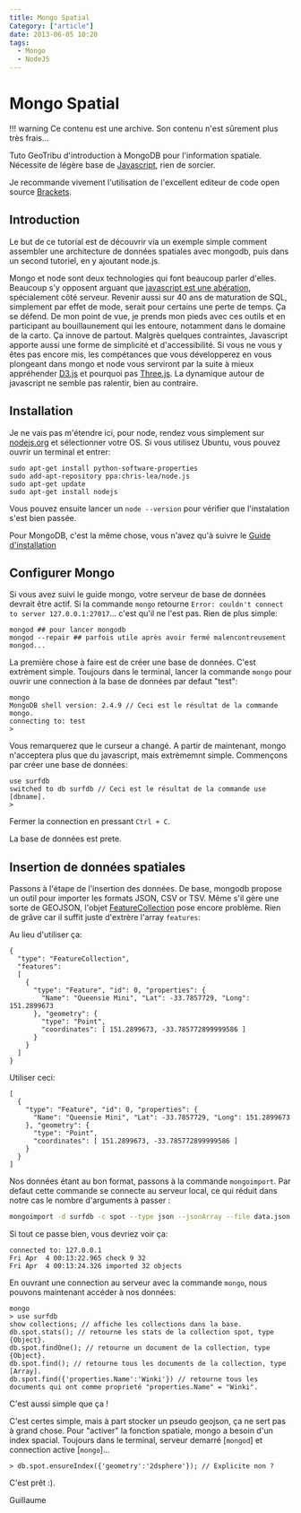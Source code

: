 ```yaml
---
title: Mongo Spatial
Category: ["article"]
date: 2013-06-05 10:20
tags:
  - Mongo
  - NodeJS
---
```


# Mongo Spatial

!!! warning
    Ce contenu est une archive. Son contenu n'est sûrement plus très frais...

Tuto GeoTribu d'introduction à MongoDB pour l'information spatiale. Nécessite de légère base de [Javascript](http://fr.openclassrooms.com/informatique/cours/dynamisez-vos-sites-web-avec-javascript), rien de sorcier.

Je recommande vivement l'utilisation de l'excellent editeur de code open source [Brackets](http://brackets.io/).

## Introduction

Le but de ce tutorial est de découvrir via un exemple simple comment assembler une architecture de données spatiales avec mongodb, puis dans un second tutoriel, en y ajoutant node.js.

Mongo et node sont deux technologies qui font beaucoup parler d'elles. Beaucoup s'y opposent arguant que [javascript est une abération](http://sametmax.com/un-gros-troll-de-plus-sur-javacscript/), spécialement côté serveur. Revenir aussi sur 40 ans de maturation de SQL, simplement par effet de mode, serait pour certains une perte de temps. Ça se défend. De mon point de vue, je prends mon pieds avec ces outils et en participant au bouillaunement qui les entoure, notamment dans le domaine de la carto. Ça innove de partout. Malgrès quelques contraintes, Javascript apporte aussi une forme de simplicité et d'accessibilité. Si vous ne vous y êtes pas encore mis, les compétances que vous développerez en vous plongeant dans mongo et node vous serviront par la suite à mieux appréhender [D3.js](http://d3js.org/) et pourquoi pas [Three.js](http://threejs.org/). La dynamique autour de javascript ne semble pas ralentir, bien au contraire.

## Installation

Je ne vais pas m'étendre ici, pour node, rendez vous simplement sur [nodejs.org](http://nodejs.org/ "nodejs.org") et sélectionner votre OS. Si vous utilisez Ubuntu, vous pouvez ouvrir un terminal et entrer:

    sudo apt-get install python-software-properties
    sudo add-apt-repository ppa:chris-lea/node.js
    sudo apt-get update
    sudo apt-get install nodejs

Vous pouvez ensuite lancer un `node --version` pour vérifier que l'instalation s'est bien passée.

Pour MongoDB, c'est la même chose, vous n'avez qu'à suivre le [Guide d'installation](http://docs.mongodb.org/manual/installation/ "docs.mongodb.org/manual/installation/")

## Configurer Mongo

Si vous avez suivi le guide mongo, votre serveur de base de données devrait être actif. Si la commande `mongo` retourne `Error: couldn't connect to server 127.0.0.1:27017`... c'est qu'il ne l'est pas. Rien de plus simple:

    mongod ## pour lancer mongodb
    mongod --repair ## parfois utile après avoir fermé malencontreusement mongod...

La première chose à faire est de créer une base de données. C'est extrèment simple. Toujours dans le terminal, lancer la commande `mongo` pour ouvrir une connection à la base de données par defaut "test":

    mongo
    MongoDB shell version: 2.4.9 // Ceci est le résultat de la commande mongo.
    connecting to: test
    >

Vous remarquerez que le curseur a changé. A partir de maintenant, mongo n'acceptera plus que du javascript, mais extrèmemnt simple. Commençons par créer une base de données:

    use surfdb
    switched to db surfdb // Ceci est le résultat de la commande use [dbname].
    >

Fermer la connection en pressant `Ctrl + C`.

La base de données est prete.

## Insertion de données spatiales

Passons à l'étape de l'insertion des données. De base, mongodb propose un outil pour importer les formats JSON, CSV or TSV. Même s'il gère une sorte de GEOJSON, l'objet [FeatureCollection](http://geojson.org/geojson-spec.html#feature-collection-objects) pose encore problème. Rien de grâve car il suffit juste d'extrère l'array `features`:

Au lieu d'utiliser ça:

    {
      "type": "FeatureCollection",
      "features":
      [
        {
          "type": "Feature", "id": 0, "properties": {
            "Name": "Queensie Mini", "Lat": -33.7857729, "Long": 151.2899673
          }, "geometry": {
            "type": "Point",
            "coordinates": [ 151.2899673, -33.785772899999586 ]
          }
        }
      ]
    }

Utiliser ceci:

    [
      {
        "type": "Feature", "id": 0, "properties": {
          "Name": "Queensie Mini", "Lat": -33.7857729, "Long": 151.2899673
        }, "geometry": {
          "type": "Point",
          "coordinates": [ 151.2899673, -33.785772899999586 ]
        }
      }
    ]

Nos données étant au bon format, passons à la commande `mongoimport`. Par defaut cette commande se connecte au serveur local, ce qui réduit dans notre cas le nombre d'arguments à passer :

```bash
mongoimport -d surfdb -c spot --type json --jsonArray --file data.json
```

Si tout ce passe bien, vous devriez voir ça:

    connected to: 127.0.0.1
    Fri Apr  4 00:13:22.965 check 9 32
    Fri Apr  4 00:13:24.326 imported 32 objects

En ouvrant une connection au serveur avec la commande `mongo`, nous pouvons maintenant accéder à nos données:

    mongo
    > use surfdb
    show collections; // affiche les collections dans la base.
    db.spot.stats(); // retourne les stats de la collection spot, type {Object}.
    db.spot.findOne(); // retourne un document de la collection, type {Object}.
    db.spot.find(); // retourne tous les documents de la collection, type [Array].
    db.spot.find({'properties.Name':'Winki'}) // retourne tous les documents qui ont comme proprieté "properties.Name" = "Winki".

C'est aussi simple que ça !

C'est certes simple, mais à part stocker un pseudo geojson, ça ne sert pas à grand chose. Pour "activer" la fonction spatiale, mongo a besoin d'un index spacial. Toujours dans le terminal, serveur demarré [`mongod`] et connection active [`mongo`]...

    > db.spot.ensureIndex({'geometry':'2dsphere'}); // Explicite non ?

C'est prêt :).

Guillaume
